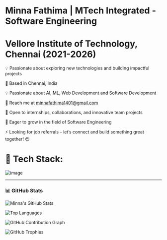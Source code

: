 # Minna Fathima | MTech Integrated - Software Engineering

# Vellore Institute of Technology, Chennai (2021-2026)

💡 Passionate about exploring new technologies and building impactful projects 

📍 Based in Chennai, India 

💡 Passionate about AI, ML, Web Development and Software Development  

🌱 Reach me at minnafathima1401@gmail.com

🤝 Open to internships, collaborations, and innovative team projects  

🚀 Eager to grow in the field of Software Engineering  

⚡ Looking for job referrals – let’s connect and build something great together! 😉

# 🔧 Tech Stack:

![image](https://github.com/user-attachments/assets/4b0fb056-64c5-4383-b0b4-9689de1a0a97)


---

### 📊 GitHub Stats

![Minna's GitHub Stats](https://github-readme-stats.vercel.app/api?username=Minna-MTech&show_icons=true&theme=tokyonight)

![Top Languages](https://github-readme-stats.vercel.app/api/top-langs/?username=Minna-MTech&layout=compact&theme=tokyonight)

![GitHub Contribution Graph](https://github-readme-activity-graph.vercel.app/graph?username=Minna-MTech&theme=tokyo-night)

![GitHub Trophies](https://github-profile-trophy.vercel.app/?username=Minna-MTech&theme=monokai)
